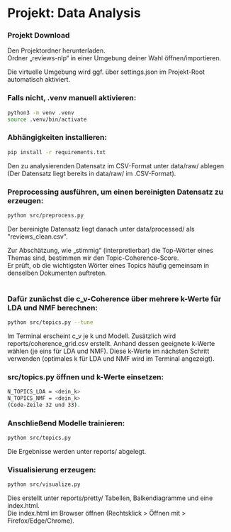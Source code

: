 # Projekt: Data Analysis

### Projekt Download
Den Projektordner herunterladen.<br>
Ordner „reviews-nlp“ in einer Umgebung deiner Wahl öffnen/importieren.

Die virtuelle Umgebung wird ggf. über settings.json im Projekt-Root automatisch aktiviert.<br>
### Falls nicht, .venv manuell aktivieren:
```bash
python3 -m venv .venv
source .venv/bin/activate
```
### Abhängigkeiten installieren:
```bash
pip install -r requirements.txt
```
Den zu analysierenden Datensatz im CSV-Format unter data/raw/ ablegen (Der Datensatz liegt bereits in data/raw/ im .CSV-Format).

### Preprocessing ausführen, um einen bereinigten Datensatz zu erzeugen:
```bash
python src/preprocess.py
```
Der bereinigte Datensatz liegt danach unter data/processed/ als "reviews_clean.csv".

Zur Abschätzung, wie „stimmig“ (interpretierbar) die Top-Wörter eines Themas sind, bestimmen wir den Topic-Coherence-Score.<br> 
Er prüft, ob die wichtigsten Wörter eines Topics häufig gemeinsam in denselben Dokumenten auftreten.<br><br>
### Dafür zunächst die c_v-Coherence über mehrere k-Werte für LDA und NMF berechnen:
```bash
python src/topics.py --tune
```
Im Terminal erscheint c_v je k und Modell. Zusätzlich wird reports/coherence_grid.csv erstellt. 
Anhand dessen geeignete k-Werte wählen (je eins für LDA und NMF). Diese k-Werte im nächsten Schritt verwenden (optimales k für LDA und NMF wird im Terminal angezeigt).

### src/topics.py öffnen und k-Werte einsetzen:
```bash
N_TOPICS_LDA = <dein_k>
N_TOPICS_NMF = <dein_k>
(Code-Zeile 32 und 33).
```
### Anschließend Modelle trainieren:
```bash
python src/topics.py
```
Die Ergebnisse werden unter reports/ abgelegt.

### Visualisierung erzeugen:
```bash
python src/visualize.py
```
Dies erstellt unter reports/pretty/ Tabellen, Balkendiagramme und eine index.html.<br>
Die index.html im Browser öffnen (Rechtsklick > Öffnen mit > Firefox/Edge/Chrome).
